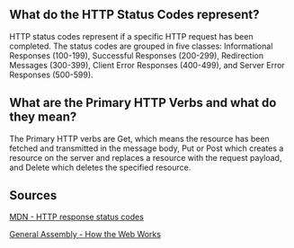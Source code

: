 ## What do the HTTP Status Codes represent?

HTTP status codes represent if a specific HTTP request has been completed. The status codes are grouped in five classes: Informational Responses (100-199), Successful Responses (200-299), Redirection Messages (300-399), Client Error Responses (400-499), and Server Error Responses (500-599).


## What are the Primary HTTP Verbs and what do they mean?

The Primary HTTP verbs are Get, which means the resource has been fetched and transmitted in the message body, Put or Post which creates a resource on the server and replaces a resource with the request payload, and Delete which deletes the specified resource.

## Sources

[MDN - HTTP response status codes](https://developer.mozilla.org/en-US/docs/Web/HTTP/Status#information_responses)

[General Assembly - How the Web Works](https://sfs-flex-evelyn.herokuapp.com/backend-fundamentals/week-9/day-3/1-how-web-works/)